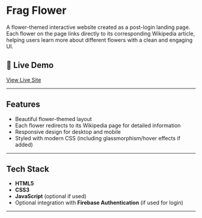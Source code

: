 #  Frag Flower

A flower-themed interactive website created as a post-login landing page. Each flower on the page links directly to its corresponding Wikipedia article, helping users learn more about different flowers with a clean and engaging UI.

## 🔗 Live Demo

[View Live Site](https://frag-flower.web.app)

---

##  Features

-  Beautiful flower-themed layout
-  Each flower redirects to its Wikipedia page for detailed information
-  Responsive design for desktop and mobile
-  Styled with modern CSS (including glassmorphism/hover effects if added)

---

##  Tech Stack

- **HTML5**
- **CSS3**
- **JavaScript** (optional if used)
- Optional integration with **Firebase Authentication** (if used for login)

---



